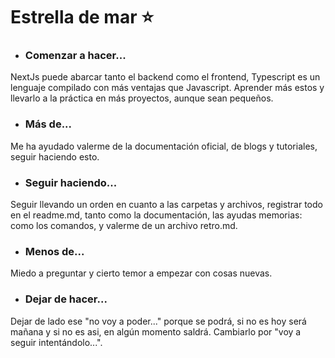 # Estrella de mar ⭐

- ### Comenzar a hacer...

NextJs puede abarcar tanto el backend como el frontend, Typescript es un lenguaje compilado con más ventajas que Javascript. Aprender más estos y llevarlo a la práctica en más proyectos, aunque sean pequeños.

- ### Más de...

Me ha ayudado valerme de la documentación oficial, de blogs y tutoriales, seguir haciendo esto. 

- ### Seguir haciendo...

Seguir llevando un orden en cuanto a las carpetas y archivos, registrar todo en el readme.md, tanto como la documentación, las ayudas memorias: como los comandos, y valerme de un archivo retro.md.

- ### Menos de... 

Miedo a preguntar y cierto temor a empezar con cosas nuevas.

- ### Dejar de hacer...

Dejar de lado ese "no voy a poder..." porque se podrá, si no es hoy será mañana y si no es asi, en algún momento saldrá. Cambiarlo por "voy a seguir intentándolo...".
